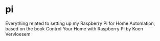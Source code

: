 # pi
Everything related to setting up my Raspberry Pi for Home Automation, based on the book Control Your Home with Raspberry Pi by Koen Vervloesem
